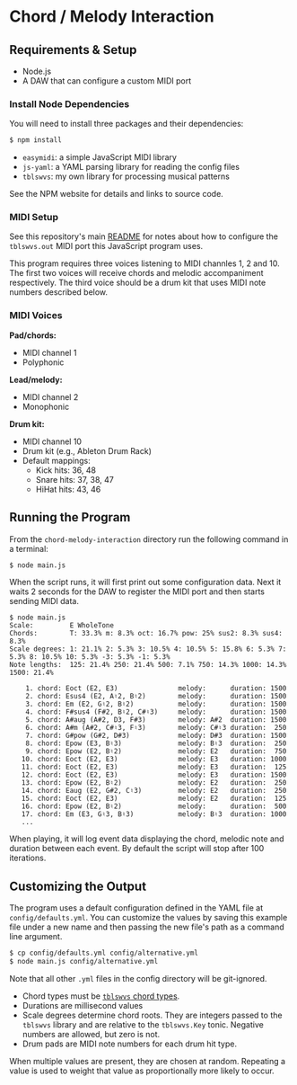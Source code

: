 # Chord / Melody Interaction

## Requirements & Setup

* Node.js
* A DAW that can configure a custom MIDI port

### Install Node Dependencies

You will need to install three packages and their dependencies:

```bash
$ npm install
```

* `easymidi`: a simple JavaScript MIDI library
* `js-yaml`: a YAML parsing library for reading the config files
* `tblswvs`: my own library for processing musical patterns

See the NPM website for details and links to source code.

### MIDI Setup

See this repository's main [README](../README.md) for notes about how to configure the `tblswvs.out` MIDI port this JavaScript program uses.

This program requires three voices listening to MIDI channles 1, 2 and 10. The first two voices will receive chords and melodic accompaniment respectively. The third voice should be a drum kit that uses MIDI note numbers described below.

### MIDI Voices

**Pad/chords:**

* MIDI channel 1
* Polyphonic

**Lead/melody:**

* MIDI channel 2
* Monophonic

**Drum kit:**

* MIDI channel 10
* Drum kit (e.g., Ableton Drum Rack)
* Default mappings:
  * Kick hits: 36, 48
  * Snare hits: 37, 38, 47
  * HiHat hits: 43, 46

## Running the Program

From the `chord-melody-interaction` directory run the following command in a terminal:

```bash
$ node main.js
```

When the script runs, it will first print out some configuration data. Next it waits 2 seconds for the DAW to register the MIDI port and then starts sending MIDI data.

```
$ node main.js
Scale:         E WholeTone
Chords:        T: 33.3% m: 8.3% oct: 16.7% pow: 25% sus2: 8.3% sus4: 8.3%
Scale degrees: 1: 21.1% 2: 5.3% 3: 10.5% 4: 10.5% 5: 15.8% 6: 5.3% 7: 5.3% 8: 10.5% 10: 5.3% -3: 5.3% -1: 5.3%
Note lengths:  125: 21.4% 250: 21.4% 500: 7.1% 750: 14.3% 1000: 14.3% 1500: 21.4%

    1. chord: Eoct (E2, E3)               melody:      duration: 1500
    2. chord: Esus4 (E2, A♮2, B♮2)        melody:      duration: 1500
    3. chord: Em (E2, G♮2, B♮2)           melody:      duration: 1500
    4. chord: F#sus4 (F#2, B♮2, C#♮3)     melody:      duration: 1500
    5. chord: A#aug (A#2, D3, F#3)        melody: A#2  duration: 1500
    6. chord: A#m (A#2, C#♮3, F♮3)        melody: C#♮3 duration:  250
    7. chord: G#pow (G#2, D#3)            melody: D#3  duration: 1500
    8. chord: Epow (E3, B♮3)              melody: B♮3  duration:  250
    9. chord: Epow (E2, B♮2)              melody: E2   duration:  750
   10. chord: Eoct (E2, E3)               melody: E3   duration: 1000
   11. chord: Eoct (E2, E3)               melody: E3   duration:  125
   12. chord: Eoct (E2, E3)               melody: E3   duration: 1500
   13. chord: Epow (E2, B♮2)              melody: E2   duration:  250
   14. chord: Eaug (E2, G#2, C♮3)         melody: E2   duration:  250
   15. chord: Eoct (E2, E3)               melody: E2   duration:  125
   16. chord: Epow (E2, B♮2)              melody:      duration:  500
   17. chord: Em (E3, G♮3, B♮3)           melody: B♮3  duration: 1000
   ...
```

When playing, it will log event data displaying the chord, melodic note and duration between each event. By default the script will stop after 100 iterations.

## Customizing the Output

The program uses a default configuration defined in the YAML file at `config/defaults.yml`. You can customize the values by saving this example file under a new name and then passing the new file's path as a command line argument.

```bash
$ cp config/defaults.yml config/alternative.yml
$ node main.js config/alternative.yml
```

Note that all other `.yml` files in the config directory will be git-ignored.

* Chord types must be [`tblswvs` chord types](https://github.com/tablesandwaves/tblswvs.js/blob/main/src/note_data.ts#L64).
* Durations are millisecond values
* Scale degrees determine chord roots. They are integers passed to the `tblswvs` library and are relative to the `tblswvs.Key` tonic. Negative numbers are allowed, but zero is not.
* Drum pads are MIDI note numbers for each drum hit type.

When multiple values are present, they are chosen at random. Repeating a value is used to weight that value as proportionally more likely to occur.
